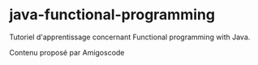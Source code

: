 # java-functional-programming

Tutoriel d'apprentissage concernant Functional programming with Java.

Contenu proposé par Amigoscode

